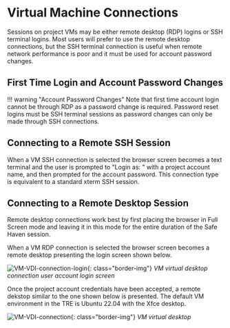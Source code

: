 # Virtual Machine Connections

Sessions on project VMs may be either remote desktop (RDP) logins or SSH terminal logins. Most users will prefer to use the remote desktop connections, but the SSH terminal connection is useful when remote network performance is poor and it must be used for account password changes.

## First Time Login and Account Password Changes

!!! warning "Account Password Changes" 
    Note that first time account login cannot be through RDP as a password change is required. Password reset logins must be SSH terminal sessions as password changes can only be made through SSH connections.

## Connecting to a Remote SSH Session

When a VM SSH connection is selected the browser screen becomes a text terminal and the user is prompted to "Login as: " with a project account name, and then prompted for the account password. This connection type is equivalent to a standard xterm SSH session.

## Connecting to a Remote Desktop Session

Remote desktop connections work best by first placing the browser in Full Screen mode and leaving it in this mode for the entire duration of the Safe Haven session. 

When a VM RDP connection is selected the browser screen becomes a remote desktop presenting the login screen shown below.

   ![VM-VDI-connection-login](/eidf-docs/images/access/vm-vdi-connection-login.png){: class="border-img"}
   *VM virtual desktop connection user account login screen*

Once the project account credentials have been accepted, a remote dekstop similar to the one shown below is presented. The default VM environment in the TRE is Ubuntu 22.04 with the Xfce desktop.

   ![VM-VDI-connection](/eidf-docs/images/access/vm-vdi-connection.png){: class="border-img"}
   *VM virtual desktop*
